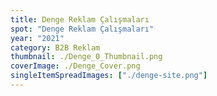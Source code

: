 ```yaml
---
title: Denge Reklam Çalışmaları
spot: "Denge Reklam Çalışmaları"
year: "2021"
category: B2B Reklam
thumbnail: ./Denge_0_Thumbnail.png
coverImage: ./Denge_Cover.png
singleItemSpreadImages: ["./denge-site.png"]
---
```

